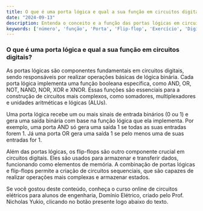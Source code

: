 ```yaml
---
title: O que é uma porta lógica e qual a sua função em circuitos digitais?
date: "2024-09-13"
description: Entenda o conceito e a função das portas lógicas em circuitos digitais.
keywords: ['número', 'função', 'Porta', 'Flip-flop', 'Exercício', 'Digital', 'expressão']
---
```


### O que é uma porta lógica e qual a sua função em circuitos digitais?

As portas lógicas são componentes fundamentais em circuitos digitais, sendo responsáveis por realizar operações básicas de lógica binária. Cada porta lógica implementa uma função booleana específica, como AND, OR, NOT, NAND, NOR, XOR e XNOR. Essas funções são essenciais para a construção de circuitos mais complexos, como somadores, multiplexadores e unidades aritméticas e lógicas (ALUs).

Uma porta lógica recebe um ou mais sinais de entrada binários (0 ou 1) e gera uma saída binária com base na função lógica que ela implementa. Por exemplo, uma porta AND só gera uma saída 1 se todas as suas entradas forem 1. Já uma porta OR gera uma saída 1 se pelo menos uma de suas entradas for 1.

Além das portas lógicas, os flip-flops são outro componente crucial em circuitos digitais. Eles são usados para armazenar e transferir dados, funcionando como elementos de memória. A combinação de portas lógicas e flip-flops permite a criação de circuitos sequenciais, que são capazes de realizar operações mais complexas e armazenar estados.

Se você gostou deste conteúdo, conheça o curso online de circuitos elétricos para alunos de engenharia, Domínio Elétrico, criado pelo Prof. Nicholas Yukio, clicando no botão presente logo abaixo do texto.